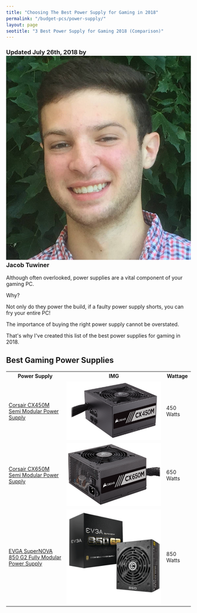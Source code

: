 ```yaml
---
title: "Choosing The Best Power Supply for Gaming in 2018"
permalink: "/budget-pcs/power-supply/"
layout: page
seotitle: "3 Best Power Supply for Gaming 2018 (Comparison)" 
---
```

<h3 class="page-subtitle">
	Updated July 26th, 2018 by 
	<a href="/about/"><img src="/img/profile/close.jpg" class="circle" alt="Headshot"></a>
	Jacob Tuwiner
</h3>

Although often overlooked, power supplies are a vital component of your gaming PC. 

Why? 

Not only do they power the build, if a faulty power supply shorts, you can fry your entire PC!

The importance of buying the right power supply cannot be overstated. 

That's why I've created this list of the best power supplies for gaming in 2018. 

## Best Gaming Power Supplies

<table>
	<tr>
		<th>Power Supply</th>
		<th>IMG</th>
		<th>Wattage</th>
	</tr>
	<tr>
		<td><a target="_blank" href="https://amzn.to/2JV1hmR">Corsair CX450M Semi Modular Power Supply</a></td>
		<td><a target="_blank" href="https://amzn.to/2JV1hmR"><img class="table-image" alt="Corsair CX450M Semi Modular Power Supply" src="/img/PSU/cx-450.png" /></a></td>
		<td>450 Watts</td>
	</tr>
	<tr>
		<td><a target="_blank" href="https://amzn.to/2LtUias">Corsair CX650M Semi Modular Power Supply</a></td>
		<td><a target="_blank" href="https://amzn.to/2LtUias"><img class="table-image" alt="Corsair CX650M Semi Modular Power Supply" src="/img/PSU/corsair-cxm-650w.png" /></a></td>
		<td>650 Watts</td>
	</tr>
	<tr>
		<td><a target="_blank" href="https://amzn.to/2uPjwFS">EVGA SuperNOVA 850 G2 Fully Modular Power Supply</a></td>
		<td><a target="_blank" href="https://amzn.to/2uPjwFS"><img class="table-image" alt="EVGA SuperNOVA 850 G2 Fully Modular Power Supply" src="/img/PSU/evga-850-supernova.png" /></a></td>
		<td>850 Watts</td>
	</tr>
</table>